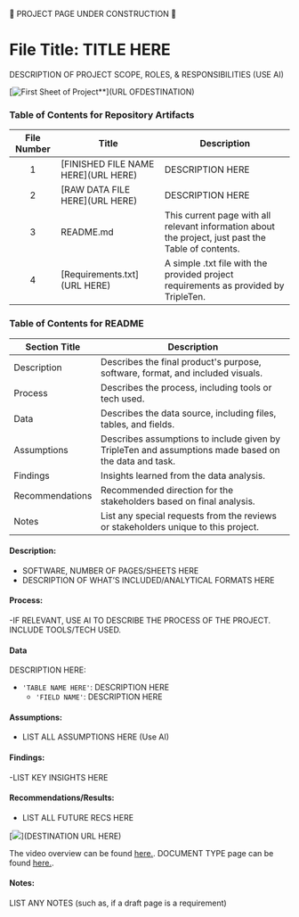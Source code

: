 
🚧 PROJECT PAGE UNDER CONSTRUCTION 🚧

# File Title: TITLE HERE

DESCRIPTION OF PROJECT SCOPE, ROLES, & RESPONSIBILITIES (USE AI)


[<img src="URL OF IMAGE" alt="First Sheet of Project**">](URL OFDESTINATION)

### Table of Contents for Repository Artifacts
| File Number | Title | Description |
| :-----------: | ----------- |----------- |
| 1 | [FINISHED FILE NAME HERE](URL HERE) | DESCRIPTION HERE |
| 2 | [RAW DATA FILE HERE](URL HERE) | DESCRIPTION HERE |
| 3 | README.md | This current page with all relevant information about the project, just past the Table of contents. |
| 4 | [Requirements.txt](URL HERE) | A simple .txt file with the provided project requirements as provided by TripleTen. |

### Table of Contents for README
| Section Title | Description |
| ----------- |----------- |
| Description | Describes the final product's purpose, software, format, and included visuals. |
| Process | Describes the process, including tools or tech used. |
| Data | Describes the data source, including files, tables, and fields. |
| Assumptions | Describes assumptions to include given by TripleTen and assumptions made based on the data and task. |
| Findings | Insights learned from the data analysis. |
| Recommendations | Recommended direction for the stakeholders based on final analysis. |
| Notes | List any special requests from the reviews or stakeholders unique to this project. |

#### Description:
- SOFTWARE, NUMBER OF PAGES/SHEETS HERE
- DESCRIPTION OF WHAT’S INCLUDED/ANALYTICAL FORMATS HERE

#### Process:
-IF RELEVANT, USE AI TO DESCRIBE THE PROCESS OF THE PROJECT. INCLUDE TOOLS/TECH USED.

#### Data
DESCRIPTION HERE:
- `'TABLE NAME HERE'`: DESCRIPTION HERE
    - `'FIELD NAME'`: DESCRIPTION HERE

#### Assumptions:
- LIST ALL ASSUMPTIONS HERE (Use AI)


#### Findings:
-LIST KEY INSIGHTS HERE

#### Recommendations/Results:
- LIST ALL FUTURE RECS HERE

[<img src="IMAGE CAPTURE URL HERE">](DESTINATION URL HERE)

The video overview can be found <a href='INSERT VIDEO URL HERE' target=_blank><u>here</u>.</a>.
DOCUMENT TYPE page can be found <a href='INSERT URL HERE' target=_blank><u>here</u>.</a>.

#### Notes:
LIST ANY NOTES (such as, if a draft page is a requirement)


